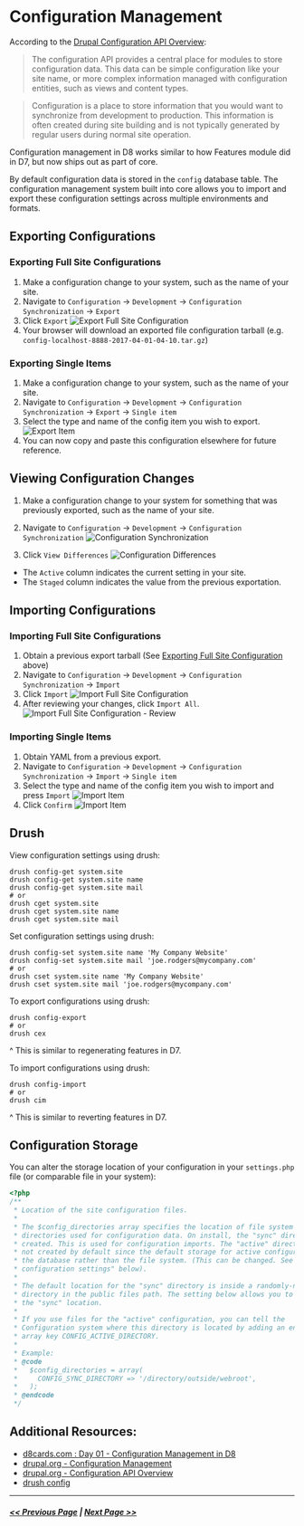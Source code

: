 # Configuration Management

According to the [Drupal Configuration API Overview](https://www.drupal.org/docs/8/api/configuration-api/configuration-api-overview):

> The configuration API provides a central place for modules to store configuration data. This data can be simple configuration like your site name, or more complex information managed with configuration entities, such as views and content types.

> Configuration is a place to store information that you would want to synchronize from development to production. This information is often created during site building and is not typically generated by regular users during normal site operation.

Configuration management in D8 works similar to how Features module did in D7, but now ships out as part of core.

By default configuration data is stored in the `config` database table. The configuration management system built into core allows you to import and export these configuration settings across multiple environments and formats.

## Exporting Configurations

### Exporting Full Site Configurations
1. Make a configuration change to your system, such as the name of your site.
2. Navigate to `Configuration` -> `Development` -> `Configuration Synchronization` -> `Export`
3. Click `Export`
![Export Full Site Configuration](images/configuration-export-1.png "Export Full Site Configuration")
4. Your browser will download an exported file configuration tarball (e.g. `config-localhost-8888-2017-04-01-04-10.tar.gz`)

### Exporting Single Items
1. Make a configuration change to your system, such as the name of your site.
2. Navigate to `Configuration` -> `Development` -> `Configuration Synchronization` -> `Export` -> `Single item`
3. Select the type and name of the config item you wish to export.
![Export Item](images/configuration-export-2.png "Export Item")
4. You can now copy and paste this configuration elsewhere for future reference.

## Viewing Configuration Changes

1. Make a configuration change to your system for something that was previously exported, such as the name of your site.

2. Navigate to `Configuration` -> `Development` -> `Configuration Synchronization`
![Configuration Synchronization](images/configuration-synchronize-1.png "Configuration Synchronization")

3. Click `View Differences`
![Configuration Differences](images/configuration-synchronize-2.png "Configuration Differences")

- The `Active` column indicates the current setting in your site.
- The `Staged` column indicates the value from the previous exportation.

## Importing Configurations

### Importing Full Site Configurations
1. Obtain a previous export tarball (See [Exporting Full Site Configuration](#exporting-full-site-configuration) above)
2. Navigate to `Configuration` -> `Development` -> `Configuration Synchronization` -> `Import`
3. Click `Import`
![Import Full Site Configuration](images/configuration-import-1.png "Import Full Site Configuration")
4. After reviewing your changes, click `Import All`.
![Import Full Site Configuration - Review](images/configuration-import-2.png "Import Full Site Configuration - Review")

### Importing Single Items
1. Obtain YAML from a previous export.
2. Navigate to `Configuration` -> `Development` -> `Configuration Synchronization` -> `Import` -> `Single item`
3. Select the type and name of the config item you wish to import and press `Import`
![Import Item](images/configuration-import-3.png "Import Item")
4. Click `Confirm`
![Import Item](images/configuration-import-4.png "Import Item")

## Drush
View configuration settings using drush:
```shell
drush config-get system.site
drush config-get system.site name
drush config-get system.site mail
# or
drush cget system.site
drush cget system.site name
drush cget system.site mail
```

Set configuration settings using drush:
```shell
drush config-set system.site name 'My Company Website'
drush config-set system.site mail 'joe.rodgers@mycompany.com'
# or
drush cset system.site name 'My Company Website'
drush cset system.site mail 'joe.rodgers@mycompany.com'
```

To export configurations using drush:
```shell
drush config-export
# or
drush cex
```
^ This is similar to regenerating features in D7.

To import configurations using drush:
```shell
drush config-import
# or
drush cim
```
^ This is similar to reverting features in D7.

## Configuration Storage

You can alter the storage location of your configuration in your `settings.php` file (or comparable file in your system):
```php
<?php
/**
 * Location of the site configuration files.
 *
 * The $config_directories array specifies the location of file system
 * directories used for configuration data. On install, the "sync" directory is
 * created. This is used for configuration imports. The "active" directory is
 * not created by default since the default storage for active configuration is
 * the database rather than the file system. (This can be changed. See "Active
 * configuration settings" below).
 *
 * The default location for the "sync" directory is inside a randomly-named
 * directory in the public files path. The setting below allows you to override
 * the "sync" location.
 *
 * If you use files for the "active" configuration, you can tell the
 * Configuration system where this directory is located by adding an entry with
 * array key CONFIG_ACTIVE_DIRECTORY.
 *
 * Example:
 * @code
 *   $config_directories = array(
 *     CONFIG_SYNC_DIRECTORY => '/directory/outside/webroot',
 *   );
 * @endcode
 */
```

## Additional Resources:
- [d8cards.com : Day 01 - Configuration Management in D8](http://www.d8cards.com/sites/default/files/2016-05/Day%2001%20-%20Configuration%20Management%20in%20D8-rev05132016.pdf)
- [drupal.org - Configuration Management](https://www.drupal.org/docs/8/configuration-management)
- [drupal.org - Configuration API Overview](https://www.drupal.org/docs/8/api/configuration-api/configuration-api-overview)
- [drush config](https://drushcommands.com/drush-8x/config/)

---

##### [<< Previous Page](2.6-views.md) | [Next Page >>](2.8-multilingual.md)
